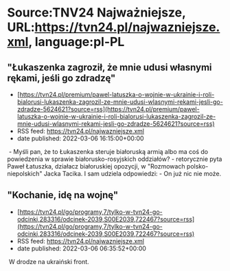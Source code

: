 # Source:TNV24 Najważniejsze, URL:https://tvn24.pl/najwazniejsze.xml, language:pl-PL

## "Łukaszenka zagroził, że mnie udusi własnymi rękami, jeśli go zdradzę"
 - [https://tvn24.pl/premium/pawel-latuszka-o-wojnie-w-ukrainie-i-roli-bialorusi-lukaszenka-zagrozil-ze-mnie-udusi-wlasnymi-rekami-jesli-go-zdradze-5624621?source=rss](https://tvn24.pl/premium/pawel-latuszka-o-wojnie-w-ukrainie-i-roli-bialorusi-lukaszenka-zagrozil-ze-mnie-udusi-wlasnymi-rekami-jesli-go-zdradze-5624621?source=rss)
 - RSS feed: https://tvn24.pl/najwazniejsze.xml
 - date published: 2022-03-06 16:15:00+00:00

<img alt="" src="https://tvn24.pl/najnowsze/cdn-zdjecie-nzp140-lukaszenka-5580338/alternates/LANDSCAPE_1280" />
    - Myśli pan, że to Łukaszenka steruje białoruską armią albo ma coś do powiedzenia w sprawie białorusko-rosyjskich oddziałów? - retorycznie pyta Paweł Łatuszka, działacz białoruskiej opozycji, w "Rozmowach polsko-niepolskich" Jacka Tacika. I sam udziela odpowiedzi: - On już nic nie może.

## "Kochanie, idę na wojnę"
 - [https://tvn24.pl/go/programy,7/tylko-w-tvn24-go-odcinki,283316/odcinek-2039,S00E2039,722467?source=rss](https://tvn24.pl/go/programy,7/tylko-w-tvn24-go-odcinki,283316/odcinek-2039,S00E2039,722467?source=rss)
 - RSS feed: https://tvn24.pl/najwazniejsze.xml
 - date published: 2022-03-06 06:35:52+00:00

<img alt="" src="https://tvn24.pl/najnowsze/cdn-zdjecie-hb8xl9-okladkapoziomgladka-5624644/alternates/LANDSCAPE_1280" />
    W drodze na ukraiński front.

